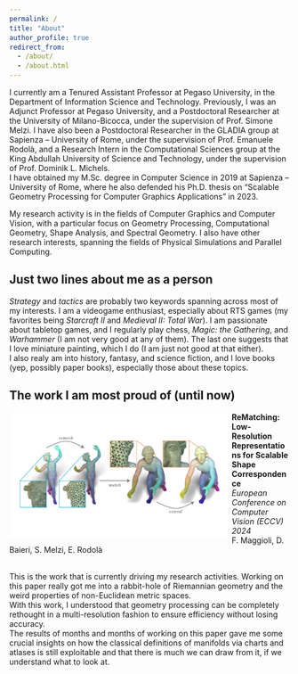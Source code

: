 ```yaml
---
permalink: /
title: "About"
author_profile: true
redirect_from: 
  - /about/
  - /about.html
---
```


I currently am a Tenured Assistant Professor at Pegaso University, in the Department of Information Science and Technology.
Previously, I was an Adjunct Professor at Pegaso University, and a Postdoctoral Researcher at the University of Milano-Bicocca, under the supervision of Prof. Simone Melzi. I have also been a Postdoctoral Researcher in the GLADIA group at Sapienza – University of Rome, under the supervision of Prof. Emanuele Rodolà, and a Research Intern in the Computational Sciences group at the King Abdullah University of Science and Technology, under the supervision of Prof. Dominik L. Michels.  
I have obtained my M.Sc. degree in Computer Science in 2019 at Sapienza – University of Rome, where he also defended his Ph.D. thesis on “Scalable Geometry Processing for Computer Graphics Applications” in 2023.  

My research activity is in the fields of Computer Graphics and Computer Vision, with a particular focus on Geometry Processing, Computational Geometry, Shape Analysis, and Spectral Geometry. I also have other research interests, spanning the fields of Physical Simulations and Parallel Computing.  


Just two lines about me as a person
-----------------------------------
*Strategy* and *tactics* are probably two keywords spanning across most of my interests. I am a videogame enthusiast, especially about RTS games (my favorites being *Starcraft II* and *Medieval II: Total War*). I am passionate about tabletop games, and I regularly play chess, *Magic: the Gathering*, and *Warhammer* (I am not very good at any of them). The last one suggests that I love miniature painting, which I do (I am just not good at that either).  
I also realy am into history, fantasy, and science fiction, and I love books (yep, possibly paper books), especially those about these topics.


The work I am most proud of (until now)
---------------------------------------
<img style="float: left" width="400" src="/images/highlighted/rematching.png">

**ReMatching: Low-Resolution Representations for Scalable Shape Correspondence**  
*European Conference on Computer Vision (ECCV) 2024*  
F. Maggioli, D. Baieri, S. Melzi, E. Rodolà  
&nbsp;
&nbsp;

This is the work that is currently driving my research activities. Working on this paper really got me into a rabbit-hole of Riemannian geometry and the weird properties of non-Euclidean metric spaces.  
With this work, I understood that geometry processing can be completely rethought in a multi-resolution fashion to ensure efficiency without losing accuracy.  
The results of months and months of working on this paper gave me some crucial insights on how the classical definitions of manifolds via charts and atlases is still exploitable and that there is much we can draw from it, if we understand what to look at.